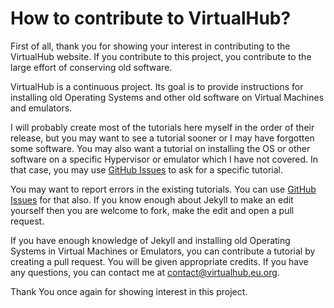 # How to contribute to VirtualHub?

First of all, thank you for showing your interest in contributing
to the VirtualHub website. If you contribute to this
project, you contribute to the large effort of conserving old
software.

VirtualHub is a continuous project. Its goal is to provide
instructions for installing old Operating Systems and other old
software on Virtual Machines and emulators.

I will probably create most of the tutorials here myself in
the order of their release, but you may want to see a tutorial
sooner or I may have forgotten some software. You may also want a
tutorial on installing the OS or other software on a specific
Hypervisor or emulator which I have not covered. In that case,
you may use
[GitHub Issues](https://github.com/InstallerLegacy/virtualhub.eu.org/issues) 
to ask for a specific tutorial.

You may want to report errors in the existing tutorials.
You can use [GitHub Issues](https://github.com/InstallerLegacy/virtualhub.eu.org/issues)
for that also. If you know enough about Jekyll to make an edit
yourself then you are welcome to fork, make the edit and open
a pull request.

If you have enough knowledge of Jekyll and installing old 
Operating Systems in Virtual Machines or Emulators, you can
contribute a tutorial by creating a pull request. You will be
given appropriate credits. If you have any questions, you can
contact me at
[contact@virtualhub.eu.org](mailto:contact@virtualhub.eu.org).

Thank You once again for showing interest in this project.
